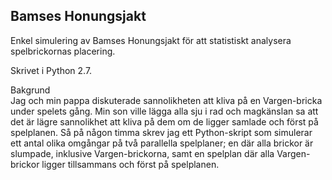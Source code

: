 ## Bamses Honungsjakt
Enkel simulering av Bamses Honungsjakt för att statistiskt analysera spelbrickornas placering.

Skrivet i Python 2.7.

Bakgrund<br>
Jag och min pappa diskuterade sannolikheten att kliva på en Vargen-bricka under spelets gång. Min son ville lägga alla sju i rad och magkänslan sa att det är lägre sannolikhet att kliva på dem om de ligger samlade och först på spelplanen. Så på någon timma skrev jag ett Python-skript som simulerar ett antal olika omgångar på två parallella spelplaner; en där alla brickor är slumpade, inklusive Vargen-brickorna, samt en spelplan där alla Vargen-brickor ligger tillsammans och först på spelplanen.
